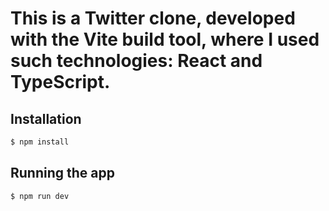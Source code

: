 # This is a Twitter clone, developed with the Vite build tool, where I used such technologies: React and TypeScript.

## Installation

```bash
$ npm install
```

## Running the app

```bash
$ npm run dev
```
